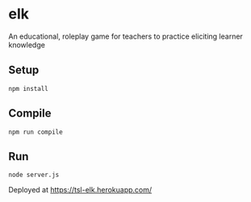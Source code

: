 # elk
An educational, roleplay game for teachers to practice eliciting learner knowledge

Setup
---
 
```
npm install
```
 
 
Compile
---
 
```
npm run compile 
```

Run
---
 
```
node server.js
```

Deployed at https://tsl-elk.herokuapp.com/